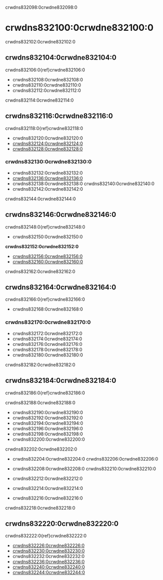 crwdns832098:0crwdne832098:0
# crwdns832100:0crwdne832100:0

crwdns832102:0crwdne832102:0
## crwdns832104:0crwdne832104:0

crwdns832106:0{ref}crwdne832106:0

* crwdns832108:0crwdne832108:0
* crwdns832110:0crwdne832110:0
* crwdns832112:0crwdne832112:0

crwdns832114:0crwdne832114:0
## crwdns832116:0crwdne832116:0

crwdns832118:0{ref}crwdne832118:0

* crwdns832120:0crwdne832120:0
* [crwdns832124:0crwdne832124:0](crwdns832122:0crwdne832122:0)
* [crwdns832128:0crwdne832128:0](crwdns832126:0crwdne832126:0)

### crwdns832130:0crwdne832130:0
* crwdns832132:0crwdne832132:0
* [crwdns832136:0crwdne832136:0](crwdns832134:0crwdne832134:0)
* crwdns832138:0crwdne832138:0 crwdns832140:0crwdne832140:0
* crwdns832142:0crwdne832142:0

crwdns832144:0crwdne832144:0
## crwdns832146:0crwdne832146:0

crwdns832148:0{ref}crwdne832148:0

* crwdns832150:0crwdne832150:0

**crwdns832152:0crwdne832152:0**
* [crwdns832156:0crwdne832156:0](crwdns832154:0crwdne832154:0)
* [crwdns832160:0crwdne832160:0](crwdns832158:0crwdne832158:0)


crwdns832162:0crwdne832162:0
## crwdns832164:0crwdne832164:0

crwdns832166:0{ref}crwdne832166:0

* crwdns832168:0crwdne832168:0

### crwdns832170:0crwdne832170:0
* crwdns832172:0crwdne832172:0
* crwdns832174:0crwdne832174:0
* crwdns832176:0crwdne832176:0
* crwdns832178:0crwdne832178:0
* crwdns832180:0crwdne832180:0

crwdns832182:0crwdne832182:0
## crwdns832184:0crwdne832184:0

crwdns832186:0{ref}crwdne832186:0

crwdns832188:0crwdne832188:0

* crwdns832190:0crwdne832190:0
* crwdns832192:0crwdne832192:0
* crwdns832194:0crwdne832194:0
* crwdns832196:0crwdne832196:0
* crwdns832198:0crwdne832198:0
* crwdns832200:0crwdne832200:0

crwdns832202:0crwdne832202:0
* crwdns832204:0crwdne832204:0 crwdns832206:0crwdne832206:0
* crwdns832208:0crwdne832208:0 crwdns832210:0crwdne832210:0

* crwdns832212:0crwdne832212:0

* crwdns832214:0crwdne832214:0

* crwdns832216:0crwdne832216:0

crwdns832218:0crwdne832218:0
## crwdns832220:0crwdne832220:0

crwdns832222:0{ref}crwdne832222:0

* [crwdns832226:0crwdne832226:0](crwdns832224:0crwdne832224:0)
* [crwdns832230:0crwdne832230:0](crwdns832228:0crwdne832228:0)
* crwdns832232:0crwdne832232:0
* [crwdns832236:0crwdne832236:0](crwdns832234:0crwdne832234:0)
* [crwdns832240:0crwdne832240:0](crwdns832238:0crwdne832238:0)
* [crwdns832244:0crwdne832244:0](crwdns832242:0crwdne832242:0)
